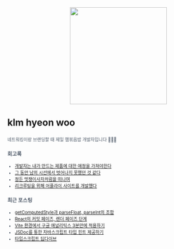 
<div align="center">
  
<img src="https://render.gitanimals.org/farms/klmhyeonwoo" height="220"/>

</div>

## klm hyeon woo

<span style="color:#4E5968; font-size:10px;">
네트워킹이랑 브랜딩할 때 제일 햄볶음밥 개발자입니다 🏄🏼‍♂️

### 회고록
- [개발자는 내가 만드는 제품에 대한 애정을 가져야한다](https://klmhyeonwooo.tistory.com/122)<br>
- [그 동안 남의 시선에서 벗어나지 못했던 것 같다](https://klmhyeonwooo.tistory.com/65)<br>
- [정든 멋쟁이사자처럼을 떠나며](https://klmhyeonwooo.tistory.com/89)<br>
- [리크루팅을 위해 어플라이 사이트를 개발했다](https://klmhyeonwooo.tistory.com/74)<br>

### 최근 포스팅
- [getComputedStyle과 parseFloat, parseInt의 조합](https://klmhyeonwooo.tistory.com/133)<br>
- [React의 커밋 페이즈, 렌더 페이즈 단계](https://klmhyeonwooo.tistory.com/132)<br>
- [Vite 환경에서 구글 애널리틱스 3분만에 적용하기](https://klmhyeonwooo.tistory.com/131)<br>
- [JSDoc를 통한 자바스크립트 타입 힌트 제공하기](https://klmhyeonwooo.tistory.com/130)<br>
- [타입스크립트 딥다이브](https://klmhyeonwooo.tistory.com/129)<br>
